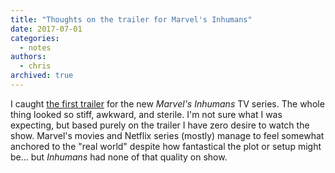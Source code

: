 ```yaml
---
title: "Thoughts on the trailer for Marvel's Inhumans"
date: 2017-07-01
categories:
  - notes
authors:
  - chris
archived: true
---
```


I caught [the first trailer](https://www.youtube.com/watch?v=1sYF1SXcWqQ) for the new _Marvel's Inhumans_ TV series. The whole thing looked so stiff, awkward, and sterile. I'm not sure what I was expecting, but based purely on the trailer I have zero desire to watch the show. Marvel's movies and Netflix series (mostly) manage to feel somewhat anchored to the "real world" despite how fantastical the plot or setup might be… but _Inhumans_ had none of that quality on show.
